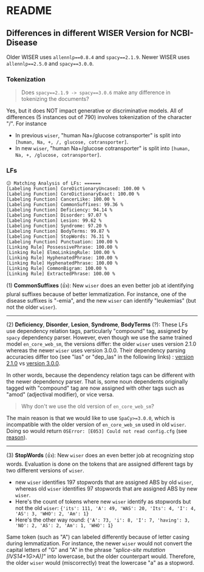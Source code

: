 # README

## Differences in different WISER Version for NCBI-Disease

Older WISER uses `allennlp==0.8.4` and `spacy==2.1.9`. Newer WISER uses `allennlp==2.5.0` and `spacy==3.0.0`.

### Tokenization
> Does `spacy==2.1.9 -> spacy==3.0.6` make any difference in tokenizing the documents?

Yes, but it does NOT impact generative or discriminative models. All of differences (5 instances out of 790) involves tokenization of the character "/". For instance

- In previous `wiser`, "human Na+/glucose cotransporter" is split into `[human, Na, +, /, glucose, cotransporter]`.
- In new `wiser`, "human Na+/glucose cotransporter" is split into `[human, Na, +, /glucose, cotransporter]`.


### LFs
```
😕 Matching Analysis of LFs: ======
[Labeling Function] CoreDictionaryUncased: 100.00 %
[Labeling Function] CoreDictionaryExact: 100.00 %
[Labeling Function] CancerLike: 100.00 %
[Labeling Function] CommonSuffixes: 99.36 %
[Labeling Function] Deficiency: 94.14 %
[Labeling Function] Disorder: 97.07 %
[Labeling Function] Lesion: 99.62 %
[Labeling Function] Syndrome: 97.20 %
[Labeling Function] BodyTerms: 99.87 %
[Labeling Function] StopWords: 76.31 %
[Labeling Function] Punctuation: 100.00 %
[Linking Rule] PossessivePhrase: 100.00 %
[Linking Rule] ElmoLinkingRule: 100.00 %
[Linking Rule] HyphenatedPhrase: 100.00 %
[Linking Rule] HyphenatedPhrase: 100.00 %
[Linking Rule] CommonBigram: 100.00 %
[Linking Rule] ExtractedPhrase: 100.00 %
```

(1) **CommonSuffixes** (👍): New `wiser` does an even better job at identifying plural suffixes because of better lemmatization. For instance, one of the disease suffixes is "-emia", and the new `wiser` can identify "leukemias" (but not the older `wiser`).

---

(2) **Deficiency**, **Disorder**, **Lesion**, **Syndrome**, **BodyTerms** (?): These LFs use dependency relation tags, particularly "compound" tag, assigned by `spacy` dependency parser. However, even though we use the same trained model `en_core_web_sm`, the versions differ: the older `wiser` uses version 2.1.0 whereas the newer `wiser` uses version 3.0.0. Their dependency parsing accuracies differ too (see "las" or "dep_las" in the following links) : [version 2.1.0](https://github.com/explosion/spacy-models/commit/8e402718f565d115a51b25c91a402139f71546e6) vs [version 3.0.0](https://github.com/explosion/spacy-models/commit/98dbe8238120bb079d318fadd8f924992d2569c4). 

In other words, because the dependency relation tags can be different with the newer dependency parser. That is, some noun dependents originally tagged with "compound" tag are now assigned with other tags such as "amod" (adjectival modifier), or vice versa. 

> Why don't we use the old version of `en_core_web_sm`?

The main reason is that we would like to use `SpaCy>=3.0.0`, which is incompatible with the older version of `en_core_web_sm` used in old `wiser`. Doing so would return `OSError: [E053] Could not read config.cfg` (see [reason](https://github.com/explosion/spaCy/issues/7453)).

---

(3) **StopWords** (👍): New `wiser` does an even better job at recognizing stop words. Evaluation is done on the tokens that are assigned different tags by two different versions of `wiser`. 

- new `wiser` identifies 197 stopwords that are assigned ABS by old `wiser`, whereas old `wiser` identifies 97 stopwords that are assigned ABS by new `wiser`. 
- Here's the count of tokens where new `wiser` identify as stopwords but not the old `wiser`: `{'its': 111, 'A': 49, 'WAS': 20, 'Its': 4, 'I': 4, 'AS': 3, 'WHO': 2, 'Am': 1}`
- Here's the other way round: `{'A': 73, 'i': 8, 'I': 7, 'having': 3, 'NO': 2, 'AS': 2, 'Am': 1, 'WHO': 1}`

Same token (such as "A") can labeled differently because of letter casing during lemmatization. For instance, the newer `wiser` would not convert the capital letters of "G" and "A" in the phrase *"splice-site mutation [IVS14+1G>A)]"* into lowercase, but the older counterpart would. Therefore, the older `wiser` would (miscorrectly) treat the lowercase "a" as a stopword.



